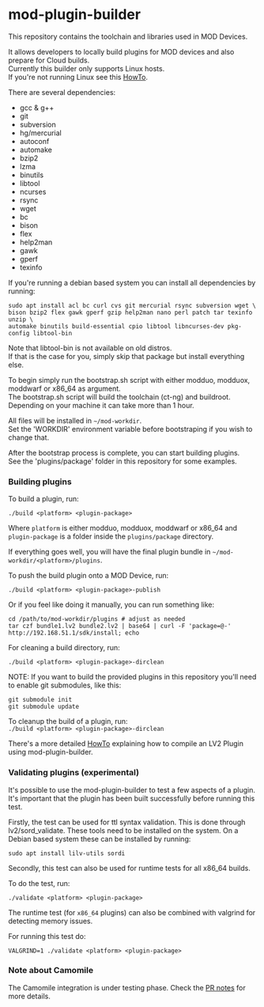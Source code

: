 mod-plugin-builder
==================

This repository contains the toolchain and libraries used in MOD Devices.

It allows developers to locally build plugins for MOD devices and also prepare for Cloud builds.<br/>
Currently this builder only supports Linux hosts.<br/>
If you're not running Linux see this [HowTo](http://wiki.moddevices.com/wiki/How_To_Use_Docker_Toolbox_With_MPB).

There are several dependencies:
 - gcc & g++
 - git
 - subversion
 - hg/mercurial
 - autoconf
 - automake
 - bzip2
 - lzma
 - binutils
 - libtool
 - ncurses
 - rsync
 - wget
 - bc
 - bison
 - flex
 - help2man
 - gawk
 - gperf
 - texinfo

If you're running a debian based system you can install all dependencies by running:
```
sudo apt install acl bc curl cvs git mercurial rsync subversion wget \
bison bzip2 flex gawk gperf gzip help2man nano perl patch tar texinfo unzip \
automake binutils build-essential cpio libtool libncurses-dev pkg-config libtool-bin
```

Note that libtool-bin is not available on old distros.<br/>
If that is the case for you, simply skip that package but install everything else.

To begin simply run the bootstrap.sh script with either modduo, modduox, moddwarf or x86_64 as argument.<br/>
The bootstrap.sh script will build the toolchain (ct-ng) and buildroot.<br/>
Depending on your machine it can take more than 1 hour.<br/>

All files will be installed in `~/mod-workdir`.<br/>
Set the 'WORKDIR' environment variable before bootstraping if you wish to change that.

After the bootstrap process is complete, you can start building plugins.<br/>
See the 'plugins/package' folder in this repository for some examples.

### Building plugins

To build a plugin, run:<br/>
```
./build <platform> <plugin-package>
```

Where `platform` is either modduo, modduox, moddwarf or x86_64 and `plugin-package` is a folder inside the `plugins/package` directory.

If everything goes well, you will have the final plugin bundle in `~/mod-workdir/<platform>/plugins`.<br/>

To push the build plugin onto a MOD Device, run:<br/>
```
./build <platform> <plugin-package>-publish
```
Or if you feel like doing it manually, you can run something like:
```
cd /path/to/mod-workdir/plugins # adjust as needed
tar czf bundle1.lv2 bundle2.lv2 | base64 | curl -F 'package=@-' http://192.168.51.1/sdk/install; echo
```

For cleaning a build directory, run:<br/>
```
./build <platform> <plugin-package>-dirclean
```

NOTE: If you want to build the provided plugins in this repository you'll need to enable git submodules, like this:
```
git submodule init
git submodule update
```

To cleanup the build of a plugin, run:<br/>
```./build <platform> <plugin-package>-dirclean```


There's a more detailed [HowTo](http://wiki.moddevices.com/wiki/How_To_Build_and_Deploy_LV2_Plugin_to_MOD_Duo) explaining how to compile an LV2 Plugin using mod-plugin-builder.

### Validating plugins (experimental)

It's possible to use the mod-plugin-builder to test a few aspects of a plugin. It's important that the plugin has been built successfully before running this test. 

Firstly, the test can be used for ttl syntax validation. This is done through lv2/sord_validate.
These tools need to be installed on the system. 
On a Debian based system these can be installed by running:<br/>
```
sudo apt install lilv-utils sordi
```
Secondly, this test can also be used for runtime tests for all x86_64 builds.

To do the test, run:<br/>
```
./validate <platform> <plugin-package>
```

The runtime test (for `x86_64` plugins) can also be combined with valgrind for detecting memory issues.

For running this test do:<br/>
```
VALGRIND=1 ./validate <platform> <plugin-package>
```

### Note about Camomile

The Camomile integration is under testing phase. Check the [PR notes](https://github.com/moddevices/mod-plugin-builder/pull/28) for more details. 

